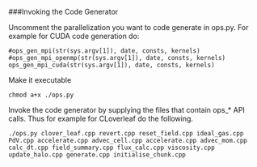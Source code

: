 ###Invoking the Code Generator

Uncomment the parallelization you want to code generate in ops.py. For example for CUDA code generation do:
  
  `#ops_gen_mpi(str(sys.argv[1]), date, consts, kernels)`
  `#ops_gen_mpi_openmp(str(sys.argv[1]), date, consts, kernels)`
  `ops_gen_mpi_cuda(str(sys.argv[1]), date, consts, kernels)`

Make it executable

  `chmod a+x ./ops.py`

Invoke the code generator by supplying the files that contain ops_* API calls. Thus for example for CLoverleaf do the following.

`./ops.py clover_leaf.cpp revert.cpp reset_field.cpp ideal_gas.cpp PdV.cpp accelerate.cpp advec_cell.cpp accelerate.cpp advec_mom.cpp calc_dt.cpp field_summary.cpp flux_calc.cpp viscosity.cpp update_halo.cpp generate.cpp initialise_chunk.cpp`
